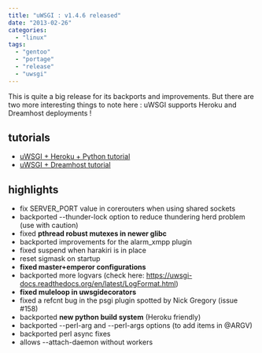 ```yaml
---
title: "uWSGI : v1.4.6 released"
date: "2013-02-26"
categories: 
  - "linux"
tags: 
  - "gentoo"
  - "portage"
  - "release"
  - "uwsgi"
---
```


This is quite a big release for its backports and improvements. But there are two more interesting things to note here : uWSGI supports Heroku and Dreamhost deployments !

## tutorials

- [uWSGI + Heroku + Python tutorial](https://github.com/unbit/uwsgi-docs/blob/master/tutorials/heroku_python.rst)
- [uWSGI + Dreamhost tutorial](https://github.com/unbit/uwsgi-docs/blob/master/tutorials/dreamhost.rst)

## highlights

- fix SERVER\_PORT value in corerouters when using shared sockets
- backported --thunder-lock option to reduce thundering herd problem (use with caution)
- fixed **pthread robust mutexes in newer glibc**
- backported improvements for the alarm\_xmpp plugin
- fixed suspend when harakiri is in place
- reset sigmask on startup
- **fixed master+emperor configurations**
- backported more logvars (check here: https://uwsgi-docs.readthedocs.org/en/latest/LogFormat.html)
- **fixed muleloop in uwsgidecorators**
- fixed a refcnt bug in the psgi plugin spotted by Nick Gregory (issue #158)
- backported **new python build system** (Heroku friendly)
- backported --perl-arg and --perl-args options (to add items in @ARGV)
- backported perl async fixes
- allows --attach-daemon without workers
